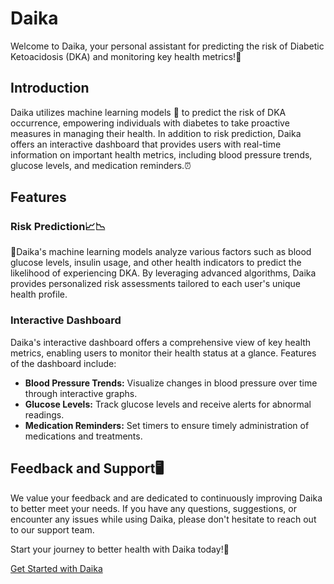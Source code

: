 # Daika


Welcome to Daika, your personal assistant for predicting the risk of Diabetic Ketoacidosis (DKA) and monitoring key health metrics!🎉

## Introduction

Daika utilizes machine learning models 🤖 to predict the risk of DKA occurrence, empowering individuals with diabetes to take proactive measures in managing their health. In addition to risk prediction, Daika offers an interactive dashboard that provides users with real-time information on important health metrics, including blood pressure trends, glucose levels, and medication reminders.⏰

## Features

### Risk Prediction📈📉

🤖Daika's machine learning models analyze various factors such as blood glucose levels, insulin usage, and other health indicators to predict the likelihood of experiencing DKA. By leveraging advanced algorithms, Daika provides personalized risk assessments tailored to each user's unique health profile.

### Interactive Dashboard

Daika's interactive dashboard offers a comprehensive view of key health metrics, enabling users to monitor their health status at a glance. Features of the dashboard include:

- **Blood Pressure Trends:** Visualize changes in blood pressure over time through interactive graphs.
- **Glucose Levels:** Track glucose levels and receive alerts for abnormal readings.
- **Medication Reminders:** Set timers to ensure timely administration of medications and treatments.


## Feedback and Support🖥️

We value your feedback and are dedicated to continuously improving Daika to better meet your needs. If you have any questions, suggestions, or encounter any issues while using Daika, please don't hesitate to reach out to our support team.

Start your journey to better health with Daika today!💪

[Get Started with Daika](#)
